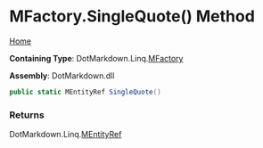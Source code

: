 # MFactory\.SingleQuote\(\) Method

[Home](../../../../README.md)

**Containing Type**: DotMarkdown\.Linq\.[MFactory](../README.md)

**Assembly**: DotMarkdown\.dll

```csharp
public static MEntityRef SingleQuote()
```

### Returns

DotMarkdown\.Linq\.[MEntityRef](../../MEntityRef/README.md)

